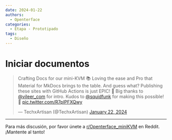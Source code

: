 ```yaml
---
date: 2024-01-22
authors:
  - Openterface
categories:
  - Etapa - Prototipado
tags:
  - Diseño
---
```


# Iniciar documentos

<blockquote class="twitter-tweet"><p lang="en" dir="ltr">Crafting Docs for our mini-KVM 📚 Loving the ease and Pro that Material for MkDocs brings to the table. And guess what? Publishing these sites with GitHub Actions is just EPIC! 🌟 Big thanks to <a href="https://twitter.com/vileer_com?ref_src=twsrc%5Etfw">@vileer_com</a> for intro. Kudos to <a href="https://twitter.com/squidfunk?ref_src=twsrc%5Etfw">@squidfunk</a> for making this possible!🚀 <a href="https://t.co/R7plPFXQwy">pic.twitter.com/R7plPFXQwy</a></p>&mdash; TechxArtisan (@TechxArtisan) <a href="https://twitter.com/TechxArtisan/status/1749253944487141494?ref_src=twsrc%5Etfw">January 22, 2024</a></blockquote> <script async src="https://platform.twitter.com/widgets.js" charset="utf-8"></script>

<!-- more -->
--------

Para más discusión, por favor únete a [r/Openterface_miniKVM](https://www.reddit.com/r/Openterface_miniKVM/) en Reddit. ¡Mantente al tanto!
